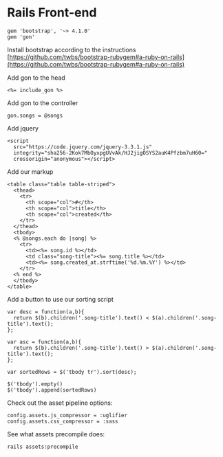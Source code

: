# Rails Front-end

```
gem 'bootstrap', '~> 4.1.0'
gem 'gon'
```

Install bootstrap according to the instructions
[https://github.com/twbs/bootstrap-rubygem#a-ruby-on-rails](https://github.com/twbs/bootstrap-rubygem#a-ruby-on-rails)

Add gon to the head
```
<%= include_gon %>
```

Add gon to the controller
```
gon.songs = @songs
```

Add jquery
```
<script
  src="https://code.jquery.com/jquery-3.3.1.js"
  integrity="sha256-2Kok7MbOyxpgUVvAk/HJ2jigOSYS2auK4Pfzbm7uH60="
  crossorigin="anonymous"></script>
```

Add our markup
```
<table class="table table-striped">
  <thead>
    <tr>
      <th scope="col">#</th>
      <th scope="col">title</th>
      <th scope="col">created</th>
    </tr>
  </thead>
  <tbody>
  <% @songs.each do |song| %>
    <tr>
      <td><%= song.id %></td>
      <td class="song-title"><%= song.title %></td>
      <td><%= song.created_at.strftime('%d.%m.%Y') %></td>
    </tr>
  <% end %>
  </tbody>
</table>
```

Add a button to use our sorting script
```
var desc = function(a,b){
  return $(b).children('.song-title').text() < $(a).children('.song-title').text();
};

var asc = function(a,b){
  return $(b).children('.song-title').text() > $(a).children('.song-title').text();
};

var sortedRows = $('tbody tr').sort(desc);

$('tbody').empty()
$('tbody').append(sortedRows)
```

Check out the asset pipeline options:

```
config.assets.js_compressor = :uglifier
config.assets.css_compressor = :sass
```

See what assets precompile does:
```
rails assets:precompile
```
